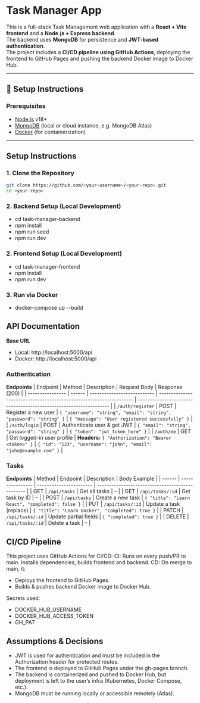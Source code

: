 # Task Manager App

This is a full-stack Task Management web application with a **React + Vite frontend** and a **Node.js + Express backend**.  
The backend uses **MongoDB** for persistence and **JWT-based authentication**.  
The project includes a **CI/CD pipeline using GitHub Actions**, deploying the frontend to GitHub Pages and pushing the backend Docker image to Docker Hub.

---

## 🚀 Setup Instructions

### Prerequisites
- [Node.js](https://nodejs.org/) v18+
- [MongoDB](https://www.mongodb.com/) (local or cloud instance, e.g. MongoDB Atlas)
- [Docker](https://www.docker.com/) (for containerization)

---

## Setup Instructions

### 1. Clone the Repository
```bash
git clone https://github.com/<your-username>/<your-repo>.git
cd <your-repo>
```
### 2. Backend Setup (Local Development)
 - cd task-manager-backend
 - npm install
 - npm run seed
 - npm run dev

### 2. Frontend Setup (Local Development)
 - cd task-manager-frontend
 - npm install
 - npm run dev

### 3. Run via Docker
 - docker-compose up --build


## API Documentation
**Base URL**
 - Local: http://localhost:5000/api
 - Docker: http://localhost:5000/api

  ### Authentication
  
  **Endpoints**
  | Endpoint         | Method | Description                 | Request Body                                                        | Response (200)                                                     |
  | ---------------- | ------ | --------------------------- | ------------------------------------------------------------------- | ------------------------------------------------------------------ |
  | `/auth/register` | POST   | Register a new user         | `{ "username": "string", "email": "string", "password": "string" }` | `{ "message": "User registered successfully" }`                    |
  | `/auth/login`    | POST   | Authenticate user & get JWT | `{ "email": "string", "password": "string" }`                       | `{ "token": "jwt_token_here" }`                                    |
  | `/auth/me`       | GET    | Get logged-in user profile  | **Headers:** `{ "Authorization": "Bearer <token>" }`                | `{ "id": "123", "username": "john", "email": "john@example.com" }` |

  ### Tasks
  **Endpoints**
  | Method | Endpoint         | Description             | Body Example                                     |
  | ------ | ---------------- | ----------------------- | ------------------------------------------------ |
  | GET    | `/api/tasks`     | Get all tasks           | –                                                |
  | GET    | `/api/tasks/:id` | Get task by ID          | –                                                |
  | POST   | `/api/tasks`     | Create a new task       | `{ "title": "Learn React", "completed": false }` |
  | PUT    | `/api/tasks/:id` | Update a task (replace) | `{ "title": "Learn Docker", "completed": true }` |
  | PATCH  | `/api/tasks/:id` | Update partial fields   | `{ "completed": true }`                          |
  | DELETE | `/api/tasks/:id` | Delete a task           | –                                                |


## CI/CD Pipeline
  This project uses GitHub Actions for CI/CD:
  CI: Runs on every push/PR to main. Installs dependencies, builds frontend and backend.
  CD: On merge to main, it:
  - Deploys the frontend to GitHub Pages.
  - Builds & pushes backend Docker image to Docker Hub.

  Secrets used:
  - DOCKER_HUB_USERNAME
  - DOCKER_HUB_ACCESS_TOKEN
  - GH_PAT

## Assumptions & Decisions
  - JWT is used for authentication and must be included in the Authorization header for protected routes.
  - The frontend is deployed to GitHub Pages under the gh-pages branch.
  - The backend is containerized and pushed to Docker Hub, but deployment is left to the user’s infra (Kubernetes, Docker Compose, etc.).
  - MongoDB must be running locally or accessible remotely (Atlas).
